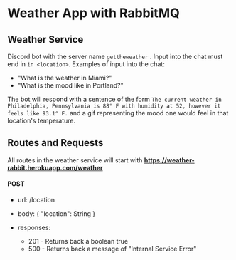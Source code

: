 # Weather App with RabbitMQ

## Weather Service

Discord bot with the server name `gettheweather` . Input into the chat must end in `in <location>`. Examples of input into the chat:

- "What is the weather in Miami?"
- "What is the mood like in Portland?"

The bot will respond with a sentence of the form `The current weather in Philadelphia, Pennsylvania is 88° F with humidity at 52, however it feels like 93.1° F.` and a gif representing the mood one would feel in that location's temperature.

## Routes and Requests

All routes in the weather service will start with **https://weather-rabbit.herokuapp.com/weather**

#### POST

- url: /location

- body:
  {
  "location": String
  }

- responses:
  - 201 - Returns back a boolean true
  - 500 - Returns back a message of "Internal Service Error"
